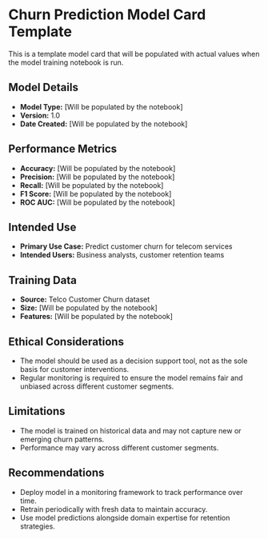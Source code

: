# Churn Prediction Model Card Template

This is a template model card that will be populated with actual values when the model training notebook is run.

## Model Details
- **Model Type:** [Will be populated by the notebook]
- **Version:** 1.0
- **Date Created:** [Will be populated by the notebook]

## Performance Metrics
- **Accuracy:** [Will be populated by the notebook]
- **Precision:** [Will be populated by the notebook]
- **Recall:** [Will be populated by the notebook]
- **F1 Score:** [Will be populated by the notebook]
- **ROC AUC:** [Will be populated by the notebook]

## Intended Use
- **Primary Use Case:** Predict customer churn for telecom services
- **Intended Users:** Business analysts, customer retention teams

## Training Data
- **Source:** Telco Customer Churn dataset
- **Size:** [Will be populated by the notebook]
- **Features:** [Will be populated by the notebook]

## Ethical Considerations
- The model should be used as a decision support tool, not as the sole basis for customer interventions.
- Regular monitoring is required to ensure the model remains fair and unbiased across different customer segments.

## Limitations
- The model is trained on historical data and may not capture new or emerging churn patterns.
- Performance may vary across different customer segments.

## Recommendations
- Deploy model in a monitoring framework to track performance over time.
- Retrain periodically with fresh data to maintain accuracy.
- Use model predictions alongside domain expertise for retention strategies. 